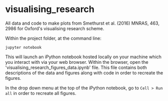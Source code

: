 # visualising_research
All data and code to make plots from Smethurst et al. (2016) MNRAS, 463, 2986 for Oxford's visualising research scheme. 

Within the project folder, at the command line:
 
```jupyter notebook ```

This will launch an iPython notebook hosted locally on your machine which you interact with via your web browser. Within the browser, open the 'visualising_research_figures_data.ipynb' file. This file contains both descriptions of the data and figures along with code in order to recreate the figures. 

In the drop down menu at the top of the iPython notebook, go to ```Cell > Run all``` in order to recreate all figures. 
